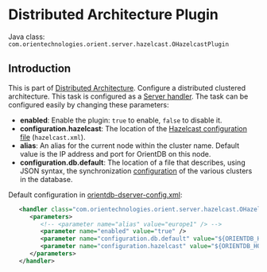 # Distributed Architecture Plugin

Java class: <code>com.orientechnologies.orient.server.hazelcast.OHazelcastPlugin</code>

## Introduction

This is part of [Distributed Architecture](Distributed-Architecture.md). Configure a distributed clustered architecture. This task is configured as a [Server handler](DB-Server.md#handlers). The task can be configured easily by changing these parameters:
- **enabled**: Enable the plugin: `true` to enable, `false` to disable it.
- **configuration.hazelcast**: The location of the [Hazelcast configuration file](Distributed-Configuration.md#hazelcast-configuration) (`hazelcast.xml`).
- **alias**: An alias for the current node within the cluster name. Default value is the IP address and port for OrientDB on this node.
- **configuration.db.default**: The location of a file that describes, using JSON syntax, the synchronization [configuration](Distributed-Configuration.md#default-distributed-db-configjson) of the various clusters in the database.

Default configuration in [orientdb-dserver-config.xml](Distributed-Configuration.md#orientdb-dserver-configxml):

```xml
   <handler class="com.orientechnologies.orient.server.hazelcast.OHazelcastPlugin">
      <parameters>
         <!-- <parameter name="alias" value="europe1" /> -->
         <parameter name="enabled" value="true" />
         <parameter name="configuration.db.default" value="${ORIENTDB_HOME}/config/default-distributed-db-config.json" />
         <parameter name="configuration.hazelcast" value="${ORIENTDB_HOME}/config/hazelcast.xml" />
      </parameters>
   </handler>
```
